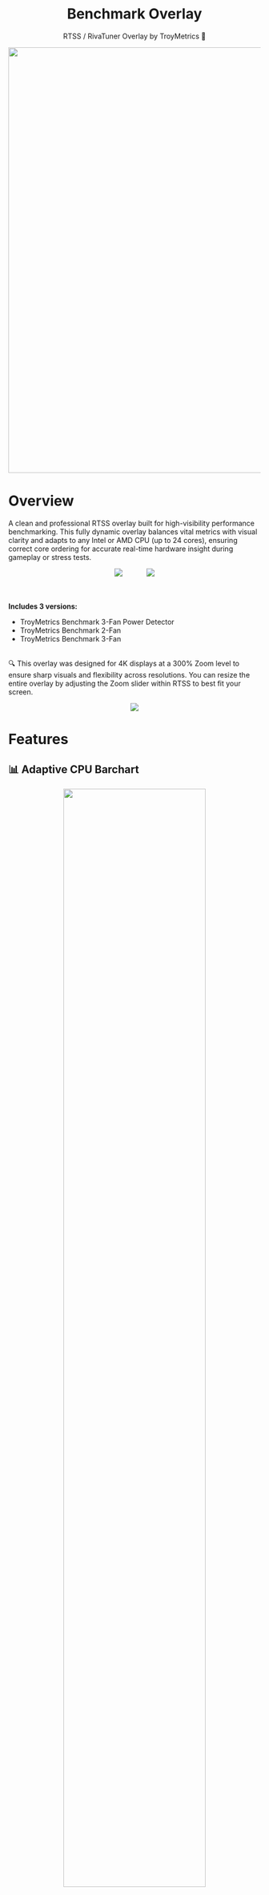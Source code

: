 <h1 align="center">Benchmark Overlay</h1>
<p align="center">RTSS / RivaTuner Overlay by TroyMetrics 👻</p>

<div align="center">
  <a href="https://youtu.be/WNqMxR4YaeU">
    <img src="https://github.com/user-attachments/assets/f5ef892e-2faf-4521-ac12-0c88caa0baed" width="850">
  </a>
</div>

# Overview

A clean and professional RTSS overlay built for high-visibility performance benchmarking. This fully dynamic overlay balances vital metrics with visual clarity and adapts to any Intel or AMD CPU (up to 24 cores), ensuring correct core ordering for accurate real-time hardware insight during gameplay or stress tests.

<div align="center">
  <img src="https://github.com/user-attachments/assets/ec3dd46f-e476-4c23-a9e9-54b8837a1f5c" style="max-height: 800px; width: auto;">
  <img src="https://via.placeholder.com/40x1/00000000/00000000?text=+" width="40" height="1">
  <img src="https://github.com/user-attachments/assets/5836ce24-2c84-4648-804a-7ead1d1fbb02" style="max-height: 800px; width: auto;">
</div>
<br><br>

**Includes 3 versions:**<br>
- TroyMetrics Benchmark 3-Fan Power Detector<br>
- TroyMetrics Benchmark 2-Fan<br>
- TroyMetrics Benchmark 3-Fan<br><br>

🔍 This overlay was designed for 4K displays at a 300% Zoom level to ensure sharp visuals and flexibility across resolutions. You can resize the entire overlay by adjusting the Zoom slider within RTSS to best fit your screen.
<div align="center">
  <img src="https://github.com/user-attachments/assets/ab47007b-a34e-479c-ab98-af19d8dcfbbf" style="max-height: 800px; width: auto;">
</div>

# Features

## 📊 Adaptive CPU Barchart
<p align="center">
  <img src="https://github.com/user-attachments/assets/8b294ad3-d9fd-4407-aea5-0a7353c15dbf" width="75%">
</p>

This fully dynamic layout automatically adjusts for 8 to 24-core CPUs, detecting and displaying only physical cores in properly ordered CPU bar charts. On Intel systems, Performance (P) cores are shown first, followed by Efficiency (E) cores. On AMD, cores are displayed in logical, physical order — providing an accurate and readable view of real CPU utilization during gameplay or stress testing.

## 🧠 System Monitoring
Includes 1% lows, average, and current FPS metrics, GPU and CPU temperatures, clock speeds, average effective clock speeds, utilization, VRAM usage, system RAM usage and more.

# ⚡️ Power Detector Module  
<p align="center">
  <img src="https://github.com/user-attachments/assets/c561f0b4-f033-4f23-9040-41aeb8e561e8" width="100%">
</p>

The Power Detector module is designed for GPUs with 12VHPWR per-pin sensors (such as the ASUS ROG Astral RTX 5090). The Power Detector monitors individual pin amperage, calculating total current, pin balance percentage, and visualizing per-pin status. It dynamically alerts users to unsafe conditions like excessive current (≥9.2 A), dropped pins (≈0 A), and imbalance across power rails—enabling early detection of potential cable or connector issues.

<!-- Power Detector Warnings -->

## <img src="https://github.com/user-attachments/assets/07ff59f3-0c26-4207-b185-7590b36065b2" width="20"> **Normal:** <br>
Indicates that all 12VHPWR pins are operating within expected parameters — with amperage levels safely below the maximum rated specification and well-balanced across all pins. No action is required.<br><br>

## <img src="https://github.com/user-attachments/assets/179036d2-6af9-4d4e-a040-22ef446c96f4" width="20"> **Power Alert:** <br>
This alert is triggered when one or more 12VHPWR pins exceed the maximum rated specification of **9.2 amps**, or drops to **0 amps**, indicating a critical deviation from safe operating conditions that may result in power delivery failure or hardware damage.<br>
<p align="center">
  <img src="https://github.com/user-attachments/assets/daa67fbb-4e5a-465c-b924-4bf38ce30b2c" width="100%"><br><br>
</p>

## <img src="https://github.com/user-attachments/assets/b7ef7484-18ce-41db-b825-20abe24c1963" width="20"> **Major Power Imbalance:** <br>
This alert activates when a significant current disparity is detected between pins (**≤75% power balance**) which may result in hazardous operating conditions under sustained or peak GPU load.<br>
<p align="center">
  <img src="https://github.com/user-attachments/assets/576eaef5-6b23-4abb-a564-92408089ab1b" width="100%"><br><br>
  
## <img src="https://github.com/user-attachments/assets/2df78461-22ad-4623-ae51-f9eb5ec6d1d3" width="20"> **Sensors Not Available:** <br>

This notice is shown when **per-pin amperage telemetry is unavailable**, either because the **user’s GPU does not support individual 12VHPWR pin sensors**, or because **HWiNFO64 is not running or not reporting sensor data**. In this state, the Power Detector is unable to monitor power integrity or detect pin-specific anomalies.
<p align="center">
  <img src="https://github.com/user-attachments/assets/c7246cbb-188f-415d-980b-d56929bdb248" width="100%"><br><br>
</p><br>

# 🛠️ Setup & Installation

## ✅ Prerequisites

Before setting up the TroyMetrics Benchmark Overlay, make sure the following software is installed and properly configured:

---

### 🧰 MSI Afterburner + RivaTuner Statistics Server (RTSS)

- Download the latest version of **MSI Afterburner** from [www.guru3d.com](https://www.guru3d.com/files-details/msi-afterburner-beta-download.html)
- The installer includes **RivaTuner Statistics Server (RTSS)** — this is required for the overlay to function.
- During installation, ensure that **✅ RTSS is check-marked**.
- ⚠️ Always use the version of RTSS that comes **bundled** with MSI Afterburner.  
  Using mismatched versions may cause issues like the **`[More]` button being greyed out** in Afterburner's properties menu.

---

### 📊 HWiNFO64

- Download the latest version of **HWiNFO64** from [www.hwinfo.com](https://www.hwinfo.com/download/)
- 🛡️ **Recommended for Power Users:** Consider purchasing the paid version to:
  - Remove the **12-hour Shared Memory Support time limit**
  - Enable automatic updates
- **Important Configuration Step:**
  1. Launch HWiNFO64 and click the **`[Sensors]`** button
  2. Click the Cogwheel button in the bottom-right ⚙️ **`"Configure Sensors"`**
  3. In the new window, click **`[Main Settings]`** (bottom-right)
  4. Make sure **`✔ Shared Memory Support`** is enabled

> ✅ Shared Memory Support is required for RTSS to read sensor data — especially critical for modules like the **12VHPWR Power Detector** (per-pin amperage monitoring).

---

## Setup Instructions for TroyMetrics Benchmark Overlay

### 1. 📦 Extract and Prepare Files
- Open the downloaded package: **`TroyMetrics Benchmark Overlays`**
- In a **new File Explorer window**, navigate to your **`C:\` drive**

### 2. 📁 Copy Overlay Files to RTSS
- **Drag and drop** (or **copy/paste**) the folder named **`Program Files (x86)`** from the downloaded package directly into your **`C:\` drive**
- If prompted for admin permission:
  - ✅ Check **"Do this for all current items"**
  - ✅ Click **"Continue"**

This step places the overlay files in the correct RTSS directory.

---

### 3. 🔤 Install the Required Font
- Navigate to:  
  `C:\Program Files (x86)\RivaTuner Statistics Server\Fonts`
- Double-click to install: **Adderley Bold.ttf**

> **Font credit:** *Adderley* by gorohovskiy  
> Licensed under the SIL Open Font License. All rights reserved by the original creator.

---

### 4. ⚙️ Enable OverlayEditor in RTSS
1. Launch **RivaTuner Statistics Server (RTSS)**  
2. Click the **`[Setup]`** button  
3. In the new window, go to the **Plugins** tab:
   - ✅ Enable **`OverlayEditor.dll`**
   - ✅ (Optional but recommended) Enable **`HotkeyHandler.dll`**
     - Highlight **`HotkeyHandler.dll`** & Click **`[Setup]`** at the bottom to assign hotkeys:
       - **Toggle On-Screen Display**: e.g., `Home`
       - **Begin/End Recording**: e.g., `Page Up / Page Down`

> ⚠️ If you’ve already assigned hotkeys in **MSI Afterburner**, you can skip this step or unassign them there. Only **one program** should manage OSD hotkeys to avoid conflicts.

---

### 5. 🎛 Load the Overlay in OverlayEditor
1. With **OverlayEditor.dll** enabled, double-click it or click **`[Setup]`** after high-lighting it 
2. In the Overlay Editor window:
   - Go to the **`Layouts`** tab → Click **`Load`**
   - Select one of the **`TroyMetrics Benchmark Overlays`** → Click **`Open`**

---

### 6. 🧠 Apply Master Settings (Important)
- Back in the **Layouts** tab → Click **`Edit`**
- In the **Overlay Properties** window:
  - Click **`[Master Settings]`**
  - Click **`Yes`** when prompted
  - Click **`OK`** to finalize

✅ Your overlay is now fully active and ready to use!

---

### 7. 🎉 You're All Set!
Enjoy benchmarking with **TroyMetrics**!  
If you have any questions or feedback, feel free to open an issue or contact me via GitHub. I’m happy to help.
